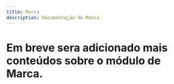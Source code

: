 ```yaml
---
title: Marca
description: Documentação de Marca.
---
```


 # Em breve sera adicionado mais conteúdos sobre o módulo de Marca.